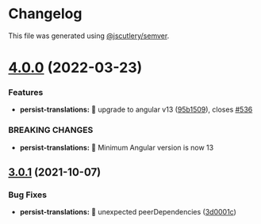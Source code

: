 # Changelog

This file was generated using [@jscutlery/semver](https://github.com/jscutlery/semver).

# [4.0.0](https://github.com/ngneat/transloco/compare/transloco-persist-translations-3.0.1...transloco-persist-translations-4.0.0) (2022-03-23)


### Features

* **persist-translations:** 🎸 upgrade to angular v13 ([95b1509](https://github.com/ngneat/transloco/commit/95b1509034c8507002514a560e0b811f8a2acf9f)), closes [#536](https://github.com/ngneat/transloco/issues/536)


### BREAKING CHANGES

* **persist-translations:** 🧨 Minimum Angular version is now 13



## [3.0.1](https://github.com/ngneat/transloco/compare/transloco-persist-translations-3.0.0...transloco-persist-translations-3.0.1) (2021-10-07)

### Bug Fixes

- **persist-translations:** 🐛 unexpected peerDependencies ([3d0001c](https://github.com/ngneat/transloco/commit/3d0001c850727ab6844e379dd94355a6388b7f26))
